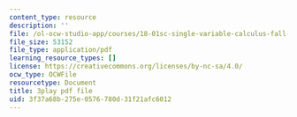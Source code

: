 ```yaml
---
content_type: resource
description: ''
file: /ol-ocw-studio-app/courses/18-01sc-single-variable-calculus-fall-2010/3f37a68b275e0576780d31f21afc6012_KhwQKE_tld0.pdf
file_size: 53152
file_type: application/pdf
learning_resource_types: []
license: https://creativecommons.org/licenses/by-nc-sa/4.0/
ocw_type: OCWFile
resourcetype: Document
title: 3play pdf file
uid: 3f37a68b-275e-0576-780d-31f21afc6012
---
```

